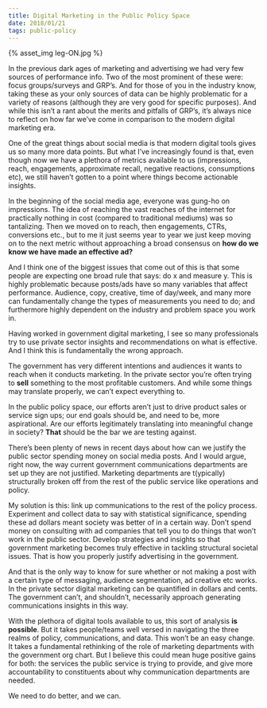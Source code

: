 ```yaml
---
title: Digital Marketing in the Public Policy Space
date: 2018/01/21
tags: public-policy
---
```


{% asset_img leg-ON.jpg %}

In the previous dark ages of marketing and advertising we had very few sources of performance info. Two of the most prominent of these were: focus groups/surveys and GRP’s. And for those of you in the industry know, taking these as your only sources of data can be highly problematic for a variety of reasons (although they are very good for specific purposes). And while this isn’t a rant about the merits and pitfalls of GRP’s, it’s always nice to reflect on how far we’ve come in comparison to the modern digital marketing era.

One of the great things about social media is that modern digital tools gives us so many more data points. But what I’ve increasingly found is that, even though now we have a plethora of metrics available to us (impressions, reach, engagements, approximate recall, negative reactions, consumptions etc), we still haven’t gotten to a point where things become actionable insights.

In the beginning of the social media age, everyone was gung-ho on impressions. The idea of reaching the vast reaches of the internet for practically nothing in cost (compared to traditional mediums) was so tantalizing. Then we moved on to reach, then engagements, CTRs, conversions etc., but to me it just seems year to year we just keep moving on to the next metric without approaching a broad consensus on **how do we know we have made an effective ad?**

And I think one of the biggest issues that come out of this is that some people are expecting one broad rule that says: do x and measure y. This is highly problematic because posts/ads have so many variables that affect performance. Audience, copy, creative, time of day/week, and many more can fundamentally change the types of measurements you need to do; and furthermore highly dependent on the industry and problem space you work in.

Having worked in government digital marketing, I see so many professionals try to use private sector insights and recommendations on what is effective. And I think this is fundamentally the wrong approach.

The government has very different intentions and audiences it wants to reach when it conducts marketing. In the private sector you’re often trying to **sell** something to the most profitable customers. And while some things may translate properly, we can’t expect everything to.

In the public policy space, our efforts aren’t just to drive product sales or service sign ups; our end goals should be, and need to be, more aspirational. Are our efforts legitimately translating into meaningful change in society? **That** should be the bar we are testing against.

There’s been plenty of news in recent days about how can we justify the public sector spending money on social media posts. And I would argue, right now, the way current government communications departments are set up they are not justified. Marketing departments are t(ypically) structurally broken off from the rest of the public service like operations and policy.

My solution is this: link up communications to the rest of the policy process. Experiment and collect data to say with statistical significance, spending these ad dollars meant society was better of in a certain way. Don’t spend money on consulting with ad companies that tell you to do things that won’t work in the public sector. Develop strategies and insights so that government marketing becomes truly effective in tackling structural societal issues. That is how you properly justify advertising in the government.

And that is the only way to know for sure whether or not making a post with a certain type of messaging, audience segmentation, ad creative etc works. In the private sector digital marketing can be quantified in dollars and cents. The government can’t, and shouldn’t, necessarily approach generating communications insights in this way.

With the plethora of digital tools available to us, this sort of analysis **is possible**. But it takes people/teams well versed in navigating the three realms of policy, communications, and data. This won’t be an easy change. It takes a fundamental rethinking of the role of marketing departments with the government org chart. But I believe this could mean huge positive gains for both: the services the public service is trying to provide, and give more accountability to constituents about why communication departments are needed.

We need to do better, and we can.

